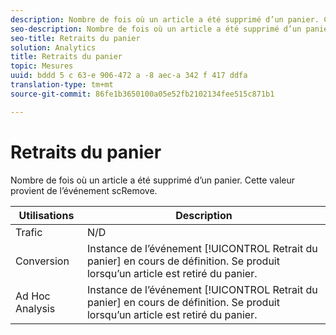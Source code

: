 ```yaml
---
description: Nombre de fois où un article a été supprimé d’un panier. Cette valeur provient de l’événement scRemove.
seo-description: Nombre de fois où un article a été supprimé d’un panier. Cette valeur provient de l’événement scRemove.
seo-title: Retraits du panier
solution: Analytics
title: Retraits du panier
topic: Mesures
uuid: bddd 5 c 63-e 906-472 a -8 aec-a 342 f 417 ddfa
translation-type: tm+mt
source-git-commit: 86fe1b3650100a05e52fb2102134fee515c871b1

---
```



# Retraits du panier

Nombre de fois où un article a été supprimé d’un panier. Cette valeur provient de l’événement scRemove.

| Utilisations | Description |
|---|---|
| Trafic | N/D |
| Conversion | Instance de l’événement [!UICONTROL Retrait du panier] en cours de définition. Se produit lorsqu’un article est retiré du panier. |
| Ad Hoc Analysis | Instance de l’événement [!UICONTROL Retrait du panier] en cours de définition. Se produit lorsqu’un article est retiré du panier. |

